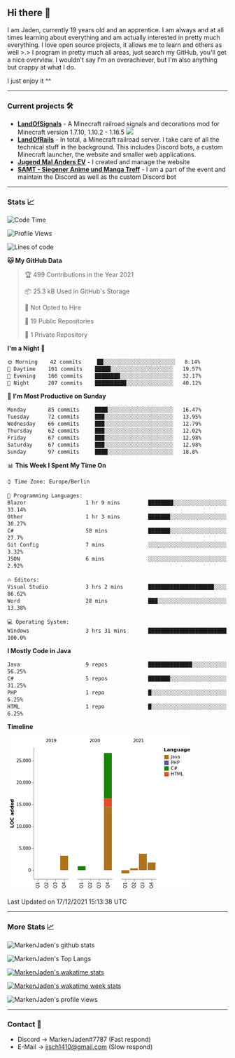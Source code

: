 ## Hi there 👋
I am Jaden, currently 19 years old and an apprentice. I am always and at all times learning about everything and am actually interested in pretty much everything. I love open source projects, it allows me to learn and others as well >.>
I program in pretty much all areas, just search my GitHub, you'll get a nice overview.
I wouldn't say I'm an overachiever, but I'm also anything but crappy at what I do.

I just enjoy it ^^

---

### Current projects 🛠

* [**LandOfSignals**](https://github.com/LandOfRails/LandOfSignals) - A Minecraft railroad signals and decorations mod for Minecraft version 1.7.10, 1.10.2 - 1.16.5
  [![](https://cdn.discordapp.com/attachments/709854318689255434/824981860009639956/2021-03-26_13.22.42.png)](https://www.curseforge.com/minecraft/mc-mods/landofsignals)
* [**LandOfRails**](https://github.com/LandOfRails) - In total, a Minecraft railroad server. I take care of all the technical stuff in the background. This includes Discord bots, a custom Minecraft launcher, the website and smaller web applications.
* [**Jugend Mal Anders EV**](https://jugendmalanders.de/) - I created and manage the website
* [**SAMT - Siegener Anime und Manga Treff**](https://discord.gg/QHC3UE9) - I am a part of the event and maintain the Discord as well as the custom Discord bot

---

### Stats 📈

<!--START_SECTION:waka-->
![Code Time](http://img.shields.io/badge/Code%20Time-494%20hrs%2019%20mins-blue)

![Profile Views](http://img.shields.io/badge/Profile%20Views-51-blue)

![Lines of code](https://img.shields.io/badge/From%20Hello%20World%20I%27ve%20Written-36%20Thousand%20lines%20of%20code-blue)

**🐱 My GitHub Data** 

> 🏆 499 Contributions in the Year 2021
 > 
> 📦 25.3 kB Used in GitHub's Storage 
 > 
> 🚫 Not Opted to Hire
 > 
> 📜 19 Public Repositories 
 > 
> 🔑 1 Private Repository 
 > 
**I'm a Night 🦉** 

```text
🌞 Morning    42 commits     ██░░░░░░░░░░░░░░░░░░░░░░░   8.14% 
🌆 Daytime    101 commits    █████░░░░░░░░░░░░░░░░░░░░   19.57% 
🌃 Evening    166 commits    ████████░░░░░░░░░░░░░░░░░   32.17% 
🌙 Night      207 commits    ██████████░░░░░░░░░░░░░░░   40.12%

```
📅 **I'm Most Productive on Sunday** 

```text
Monday       85 commits     ████░░░░░░░░░░░░░░░░░░░░░   16.47% 
Tuesday      72 commits     ███░░░░░░░░░░░░░░░░░░░░░░   13.95% 
Wednesday    66 commits     ███░░░░░░░░░░░░░░░░░░░░░░   12.79% 
Thursday     62 commits     ███░░░░░░░░░░░░░░░░░░░░░░   12.02% 
Friday       67 commits     ███░░░░░░░░░░░░░░░░░░░░░░   12.98% 
Saturday     67 commits     ███░░░░░░░░░░░░░░░░░░░░░░   12.98% 
Sunday       97 commits     ████░░░░░░░░░░░░░░░░░░░░░   18.8%

```


📊 **This Week I Spent My Time On** 

```text
⌚︎ Time Zone: Europe/Berlin

💬 Programming Languages: 
Blazor                   1 hr 9 mins         ████████░░░░░░░░░░░░░░░░░   33.14% 
Other                    1 hr 3 mins         ███████░░░░░░░░░░░░░░░░░░   30.27% 
C#                       58 mins             ███████░░░░░░░░░░░░░░░░░░   27.7% 
Git Config               7 mins              ░░░░░░░░░░░░░░░░░░░░░░░░░   3.32% 
JSON                     6 mins              ░░░░░░░░░░░░░░░░░░░░░░░░░   2.92%

🔥 Editors: 
Visual Studio            3 hrs 2 mins        █████████████████████░░░░   86.62% 
Word                     28 mins             ███░░░░░░░░░░░░░░░░░░░░░░   13.38%

💻 Operating System: 
Windows                  3 hrs 31 mins       █████████████████████████   100.0%

```

**I Mostly Code in Java** 

```text
Java                     9 repos             ██████████████░░░░░░░░░░░   56.25% 
C#                       5 repos             ███████░░░░░░░░░░░░░░░░░░   31.25% 
PHP                      1 repo              █░░░░░░░░░░░░░░░░░░░░░░░░   6.25% 
HTML                     1 repo              █░░░░░░░░░░░░░░░░░░░░░░░░   6.25%

```


**Timeline**

![Chart not found](https://raw.githubusercontent.com/MarkenJaden/MarkenJaden/main/charts/bar_graph.png) 


 Last Updated on 17/12/2021 15:13:38 UTC
<!--END_SECTION:waka-->

---

### More Stats 📈

![MarkenJaden's github stats](https://github-readme-stats.vercel.app/api?username=MarkenJaden&count_private=true&show_icons=true&theme=radical)

![MarkenJaden's Top Langs](https://github-readme-stats.vercel.app/api/top-langs/?username=MarkenJaden&theme=radical)

[![MarkenJaden's wakatime stats](https://github-readme-stats.vercel.app/api/wakatime?username=MarkenJaden&theme=radical)](https://wakatime.com/@17f322c9-222a-48b4-9e15-983c41f7aed4)

[![MarkenJaden's wakatime week stats](https://wakatime.com/badge/user/17f322c9-222a-48b4-9e15-983c41f7aed4.svg)](https://wakatime.com/@17f322c9-222a-48b4-9e15-983c41f7aed4)

<!--[![MarkenJaden's Codewars stats](https://www.codewars.com/users/MarkenJaden/badges/large)](https://www.codewars.com/users/MarkenJaden)-->

![MarkenJaden's profile views](https://komarev.com/ghpvc/?username=MarkenJaden)

---

### Contact 💌

* Discord -> MarkenJaden#7787 (Fast respond)
* E-Mail -> jjsch1410@gmail.com (Slow respond)



<!--
**MarkenJaden/MarkenJaden** is a ✨ _special_ ✨ repository because its `README.md` (this file) appears on your GitHub profile.

Here are some ideas to get you started:

- 🔭 I’m currently working on ...
- 🌱 I’m currently learning ...
- 👯 I’m looking to collaborate on ...
- 🤔 I’m looking for help with ...
- 💬 Ask me about ...
- 📫 How to reach me: ...
- 😄 Pronouns: ...
- ⚡ Fun fact: ...
-->
